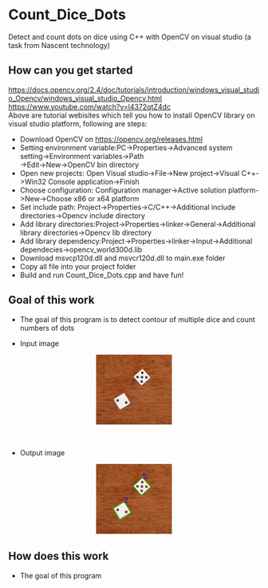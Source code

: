 # Count_Dice_Dots
Detect and count dots on dice using C++ with OpenCV on visual studio (a task from Nascent technology)

## How can you get started
https://docs.opencv.org/2.4/doc/tutorials/introduction/windows_visual_studio_Opencv/windows_visual_studio_Opencv.html<br />
https://www.youtube.com/watch?v=l4372qtZ4dc<br />
Above are tutorial webisites which tell you how to install OpenCV library on visual studio platform, following are steps:<br />
* Download OpenCV on https://opencv.org/releases.html<br />
* Setting environment variable:PC->Properties->Advanced system setting->Environment variables->Path<br />
->Edit->New->OpenCV bin directory<br />
* Open new projects: Open Visual studio->File->New project->Visual C++->Win32 Console application->Finish<br />
* Choose configuration: Configuration manager->Active solution platform->New->Choose x86 or x64 platform <br />
* Set include path: Project->Properties->C/C++->Additional include directories->Opencv include directory<br />
* Add library directories:Project->Properties->linker->General->Additional library directories->Opencv lib directory<br />
* Add library dependency:Project->Properties->linker->Input->Additional dependecies->opencv_world300d.lib<br />
* Download msvcp120d.dll and msvcr120d.dll to main.exe folder <br />
* Copy all file into your project folder<br />
* Build and run Count_Dice_Dots.cpp and have fun! <br />


## Goal of this work
* The goal of this program is to detect contour of multiple dice and count numbers of dots

* Input image
<p align="center"><img src="dice1.png" height="30%" width="30%"></p><br />

* Output image
<p align="center"><img src="output1.png" height="30%" width="30%"></p>

## How does this work
* The goal of this program
